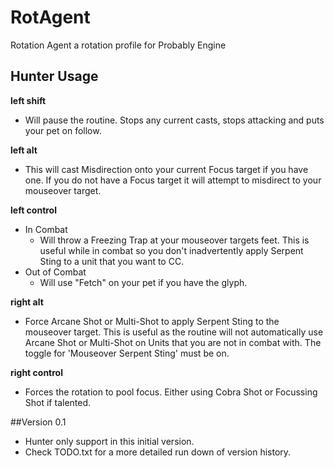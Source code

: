 # RotAgent
Rotation Agent a rotation profile for Probably Engine

## Hunter Usage
**left shift**
* Will pause the routine. Stops any current casts, stops attacking and puts your pet on follow.

**left alt**
* This will cast Misdirection onto your current Focus target if you have one. If you do not have a Focus target it will attempt to misdirect to your mouseover target.

**left control**
* In Combat
  * Will throw a Freezing Trap at your mouseover targets feet. This is useful while in combat so you don't inadvertently apply Serpent Sting to a unit that you want to CC.
* Out of Combat
  * Will use "Fetch" on your pet if you have the glyph.

**right alt**
* Force Arcane Shot or Multi-Shot to apply Serpent Sting to the mouseover target. This is useful as the routine will not automatically use Arcane Shot or Multi-Shot on Units that you are not in combat with. The toggle for 'Mouseover Serpent Sting' must be on.

**right control**
* Forces the rotation to pool focus. Either using Cobra Shot or Focussing Shot if talented.

##Version 0.1
- Hunter only support in this initial version.
- Check TODO.txt for a more detailed run down of version history.
